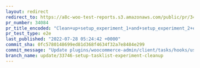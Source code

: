 ```yaml
---
layout: redirect
redirect_to: https://a8c-woo-test-reports.s3.amazonaws.com/public/pr/34084/e2e/index.html
pr_number: 34084
pr_title_encoded: "Clean+up+setup_experiment_1+and+setup_experiment_2+experiments"
pr_test_type: e2e
last_published: "2022-07-28 05:24:42 +0000"
commit_sha: 0fc5780148699ed81d368f4634f32a7e8484e299
commit_message: "Update plugins/woocommerce-admin/client/tasks/hooks/useActiveSetupLis…"
branch_name: update/33746-setup-tasklist-experiment-cleanup
---
```

